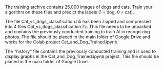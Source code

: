 The training archive contains 25,000 images of dogs and cats. Train your algorithm on these files and predict the labels
(1 = dog, 0 = cat).

The file Cat_vs_dogs_classification.h5 has been zipped and compressed into 4 files Cat_vs_dogs_classification.7z. This file needs to be unpacked and contains the previously conducted training to train AI in recognizing photos. The file should be placed in the main folder of Google Drive and works for the Colab project Cat_and_Dog_Trained.ipynb.

The "history" file contains the previously conducted training and is used to display graphs in the Cat_and_Dog_Trained.ipynb project. This file should be placed in the main folder of Google Drive.
